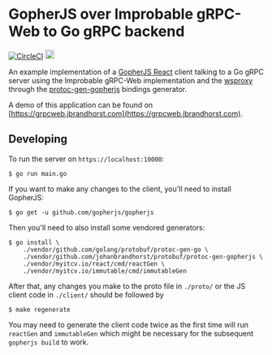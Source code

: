 # GopherJS over Improbable gRPC-Web to Go gRPC backend
[![CircleCI](https://circleci.com/gh/johanbrandhorst/grpcweb-example.svg?style=svg)](https://circleci.com/gh/johanbrandhorst/grpcweb-example)
<a href="https://cloud.docker.com/swarm/jfbrandhorst/repository/docker/jfbrandhorst/grpcweb-example/general" alt="Docker cloud repo">
<img src="https://www.docker.com/sites/default/files/mono_horizontal_large.png" height="18"/>
</a>

An example implementation of a
[GopherJS React](https://myitcv.io/react)
client talking to a Go gRPC server using the Improbable gRPC-Web implementation and
the [wsproxy](https://github.com/johanbrandhorst/protobuf/tree/master/wsproxy)
through the
[protoc-gen-gopherjs](https://github.com/johanbrandhorst/protobuf/tree/master/protoc-gen-gopherjs)
bindings generator.

A demo of this application can be found on
[https://grpcweb.jbrandhorst.com](https://grpcweb.jbrandhorst.com).

## Developing
To run the server on `https://localhost:10000`:

```
$ go run main.go
```

If you want to make any changes to the client, you'll need to install GopherJS:

```
$ go get -u github.com/gopherjs/gopherjs
```

Then you'll need to also install some vendored generators:

```
$ go install \
    ./vendor/github.com/golang/protobuf/protoc-gen-go \
    ./vendor/github.com/johanbrandhorst/protobuf/protoc-gen-gopherjs \
    ./vendor/myitcv.io/react/cmd/reactGen \
    ./vendor/myitcv.io/immutable/cmd/immutableGen
```

After that, any changes you make to the proto file in `./proto/` or the JS client code
in `./client/` should be followed by

```
$ make regenerate
```

You may need to generate the client code twice as the first time will run `reactGen` and
`immutableGen` which might be necessary for the subsequent `gopherjs build` to work.
